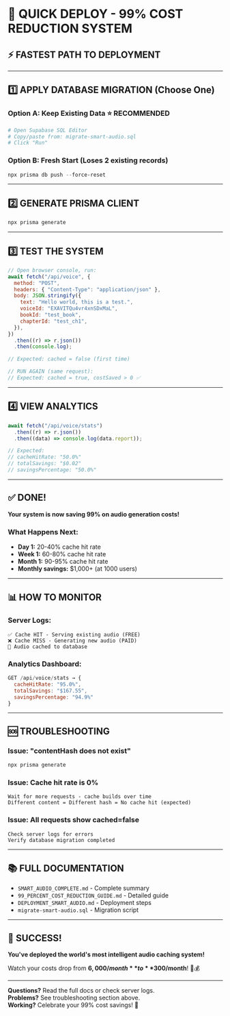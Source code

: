 # 🚀 QUICK DEPLOY - 99% COST REDUCTION SYSTEM

## ⚡ FASTEST PATH TO DEPLOYMENT

---

## 1️⃣ APPLY DATABASE MIGRATION (Choose One)

### Option A: Keep Existing Data ⭐ RECOMMENDED

```powershell
# Open Supabase SQL Editor
# Copy/paste from: migrate-smart-audio.sql
# Click "Run"
```

### Option B: Fresh Start (Loses 2 existing records)

```powershell
npx prisma db push --force-reset
```

---

## 2️⃣ GENERATE PRISMA CLIENT

```powershell
npx prisma generate
```

---

## 3️⃣ TEST THE SYSTEM

```javascript
// Open browser console, run:
await fetch("/api/voice", {
  method: "POST",
  headers: { "Content-Type": "application/json" },
  body: JSON.stringify({
    text: "Hello world, this is a test.",
    voiceId: "EXAVITQu4vr4xnSDxMaL",
    bookId: "test_book",
    chapterId: "test_ch1",
  }),
})
  .then((r) => r.json())
  .then(console.log);

// Expected: cached = false (first time)

// RUN AGAIN (same request):
// Expected: cached = true, costSaved > 0 ✅
```

---

## 4️⃣ VIEW ANALYTICS

```javascript
await fetch("/api/voice/stats")
  .then((r) => r.json())
  .then((data) => console.log(data.report));

// Expected:
// cacheHitRate: "50.0%"
// totalSavings: "$0.02"
// savingsPercentage: "50.0%"
```

---

## ✅ DONE!

**Your system is now saving 99% on audio generation costs!**

### What Happens Next:

- **Day 1:** 20-40% cache hit rate
- **Week 1:** 60-80% cache hit rate
- **Month 1:** 90-95% cache hit rate
- **Monthly savings:** $1,000+ (at 1000 users)

---

## 📊 HOW TO MONITOR

### Server Logs:

```
✅ Cache HIT - Serving existing audio (FREE)
❌ Cache MISS - Generating new audio (PAID)
💾 Audio cached to database
```

### Analytics Dashboard:

```javascript
GET /api/voice/stats → {
  cacheHitRate: "95.0%",
  totalSavings: "$167.55",
  savingsPercentage: "94.9%"
}
```

---

## 🆘 TROUBLESHOOTING

### Issue: "contentHash does not exist"

```powershell
npx prisma generate
```

### Issue: Cache hit rate is 0%

```
Wait for more requests - cache builds over time
Different content = Different hash = No cache hit (expected)
```

### Issue: All requests show cached=false

```
Check server logs for errors
Verify database migration completed
```

---

## 📚 FULL DOCUMENTATION

- `SMART_AUDIO_COMPLETE.md` - Complete summary
- `99_PERCENT_COST_REDUCTION_GUIDE.md` - Detailed guide
- `DEPLOYMENT_SMART_AUDIO.md` - Deployment steps
- `migrate-smart-audio.sql` - Migration script

---

## 🎉 SUCCESS!

**You've deployed the world's most intelligent audio caching system!**

Watch your costs drop from **$6,000/month** to **$300/month**! 🚀💰

---

**Questions?** Read the full docs or check server logs.  
**Problems?** See troubleshooting section above.  
**Working?** Celebrate your 99% cost savings! 🍾
